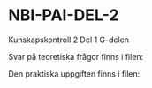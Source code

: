 # NBI-PAI-DEL-2

Kunskapskontroll 2 Del 1
G-delen

Svar på teoretiska frågor finns i filen:

Den praktiska uppgiften finns i filen:

